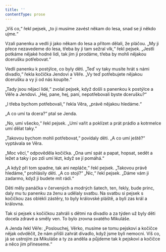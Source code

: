 ```yaml
---
title: ''
contentType: prose
---
```


<section>

„Víš co,“ řekl pejsek, „to ji musíme zavést někam do lesa, snad se jí někdo ujme.“

Vzali panenku a vedli ji jako někam do lesa a přitom dělali, že pláčou. „My ji přece nezavedeme do lesa, třeba by ji tam sežral vlk,“ řekl pejsek. „Jestli potkáme nějaké hodné lidi, tak jim ji prodáme, třeba by mohli nějakou dcerušku potřebovat.“

Vedli panenku k postýlce, co byly děti. „Teď vy taky musíte hrát s námi divadlo,“ řekla kočička Jendovi a Věře. „Vy teď potřebujete nějakou dcerušku a vy ji od nás koupíte.“

„Tady jsou nějací lidé,“ zvolal pejsek, když došli s panenkou k postýlce a Věře a Jendovi. „Hej, pane, hej, paní, nepotřebovali byste dcerušku?“

„I třeba bychom potřebovali,“ řekla Věra, „právě nějakou hledáme.“

„A co umí ta dcera?“ ptal se Jenda.

„No, umí všecko,“ řekl pejsek. „Umí vařit a poklízet a prát prádlo a kotrmelce umí dělat taky.“

„Takovou bychom mohli potřebovat,“ povídaly děti. „A co umí ještě?“ vyptávala se Věra.

„Moc věcí,“ odpověděla kočička. „Ona umí spát a papat, hopsat, sedět a ležet a taky i po zdi umí lézt, když se jí pomáhá.“

„A když při tom spadne, tak ani nepláče,“ řekl pejsek. „Takovou právě hledáme,“ prohlásily děti. „A co stojí?“ „Nic,“ řekl pejsek. „Dáme vám ji zadarmo, když ji budete mít rádi.“

Děti měly panáčka v červených a modrých šatech, ten, řekly, bude princ, daly mu tu panenku za ženu a udělaly svatbu. Na svatbu si pejsek s kočičkou zas oblékli zástěry, to byly královské pláště, a byli zas král a královna.

Tak si pejsek s kočičkou zahráli s dětmi na divadlo a za týden už byly děti docela zdravé a směly ven. To bylo zrovna svatého Mikuláše.

A Jenda řekl Věře: „Poslouchej, Věrko, musíme se tomu pejskovi a kočičce nějak odvděčit, že nám přišli zahrát divadlo, když jsme byli nemocni. Víš co, já se ustrojím za Mikuláše a ty za anděla a půjdeme tak k pejskovi a kočičce a něco jim přineseme.“

</section>
